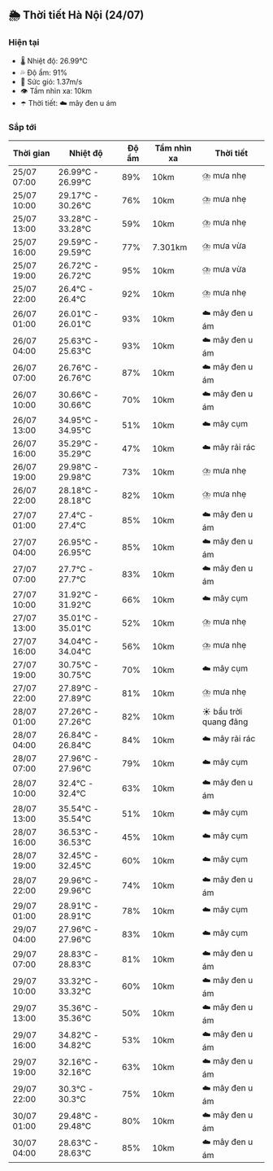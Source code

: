## 🌦️ Thời tiết Hà Nội (24/07)

### Hiện tại

- 🌡️ Nhiệt độ: 26.99℃
- 💦 Độ ẩm: 91%
- 💨 Sức gió: 1.37m/s
- 👁️ Tầm nhìn xa: 10km
- ☂️ Thời tiết: ☁️ mây đen u ám

### Sắp tới

| Thời gian | Nhiệt độ | Độ ẩm | Tầm nhìn xa | Thời tiết |
| --- | --- | --- | --- | --- |
| 25/07 07:00 | 26.99℃ - 26.99℃ | 89% | 10km | ⛈️ mưa nhẹ |
| 25/07 10:00 | 29.17℃ - 30.26℃ | 76% | 10km | ⛈️ mưa nhẹ |
| 25/07 13:00 | 33.28℃ - 33.28℃ | 59% | 10km | ⛈️ mưa nhẹ |
| 25/07 16:00 | 29.59℃ - 29.59℃ | 77% | 7.301km | ⛈️ mưa vừa |
| 25/07 19:00 | 26.72℃ - 26.72℃ | 95% | 10km | ⛈️ mưa vừa |
| 25/07 22:00 | 26.4℃ - 26.4℃ | 92% | 10km | ⛈️ mưa nhẹ |
| 26/07 01:00 | 26.01℃ - 26.01℃ | 93% | 10km | ☁️ mây đen u ám |
| 26/07 04:00 | 25.63℃ - 25.63℃ | 93% | 10km | ☁️ mây đen u ám |
| 26/07 07:00 | 26.76℃ - 26.76℃ | 87% | 10km | ☁️ mây đen u ám |
| 26/07 10:00 | 30.66℃ - 30.66℃ | 70% | 10km | ☁️ mây đen u ám |
| 26/07 13:00 | 34.95℃ - 34.95℃ | 51% | 10km | ☁️ mây cụm |
| 26/07 16:00 | 35.29℃ - 35.29℃ | 47% | 10km | ☁️ mây rải rác |
| 26/07 19:00 | 29.98℃ - 29.98℃ | 73% | 10km | ⛈️ mưa nhẹ |
| 26/07 22:00 | 28.18℃ - 28.18℃ | 82% | 10km | ⛈️ mưa nhẹ |
| 27/07 01:00 | 27.4℃ - 27.4℃ | 85% | 10km | ☁️ mây đen u ám |
| 27/07 04:00 | 26.95℃ - 26.95℃ | 85% | 10km | ☁️ mây đen u ám |
| 27/07 07:00 | 27.7℃ - 27.7℃ | 83% | 10km | ☁️ mây đen u ám |
| 27/07 10:00 | 31.92℃ - 31.92℃ | 66% | 10km | ☁️ mây cụm |
| 27/07 13:00 | 35.01℃ - 35.01℃ | 52% | 10km | ⛈️ mưa nhẹ |
| 27/07 16:00 | 34.04℃ - 34.04℃ | 56% | 10km | ⛈️ mưa nhẹ |
| 27/07 19:00 | 30.75℃ - 30.75℃ | 70% | 10km | ☁️ mây cụm |
| 27/07 22:00 | 27.89℃ - 27.89℃ | 81% | 10km | ⛈️ mưa nhẹ |
| 28/07 01:00 | 27.26℃ - 27.26℃ | 82% | 10km | ☀️ bầu trời quang đãng |
| 28/07 04:00 | 26.84℃ - 26.84℃ | 84% | 10km | ☁️ mây rải rác |
| 28/07 07:00 | 27.96℃ - 27.96℃ | 79% | 10km | ☁️ mây cụm |
| 28/07 10:00 | 32.4℃ - 32.4℃ | 63% | 10km | ☁️ mây đen u ám |
| 28/07 13:00 | 35.54℃ - 35.54℃ | 51% | 10km | ☁️ mây cụm |
| 28/07 16:00 | 36.53℃ - 36.53℃ | 45% | 10km | ☁️ mây cụm |
| 28/07 19:00 | 32.45℃ - 32.45℃ | 60% | 10km | ☁️ mây cụm |
| 28/07 22:00 | 29.96℃ - 29.96℃ | 74% | 10km | ☁️ mây đen u ám |
| 29/07 01:00 | 28.91℃ - 28.91℃ | 78% | 10km | ☁️ mây cụm |
| 29/07 04:00 | 27.96℃ - 27.96℃ | 83% | 10km | ☁️ mây cụm |
| 29/07 07:00 | 28.83℃ - 28.83℃ | 81% | 10km | ☁️ mây đen u ám |
| 29/07 10:00 | 33.32℃ - 33.32℃ | 60% | 10km | ☁️ mây đen u ám |
| 29/07 13:00 | 35.36℃ - 35.36℃ | 50% | 10km | ☁️ mây đen u ám |
| 29/07 16:00 | 34.82℃ - 34.82℃ | 53% | 10km | ☁️ mây đen u ám |
| 29/07 19:00 | 32.16℃ - 32.16℃ | 63% | 10km | ☁️ mây đen u ám |
| 29/07 22:00 | 30.3℃ - 30.3℃ | 75% | 10km | ☁️ mây đen u ám |
| 30/07 01:00 | 29.48℃ - 29.48℃ | 80% | 10km | ☁️ mây đen u ám |
| 30/07 04:00 | 28.63℃ - 28.63℃ | 85% | 10km | ☁️ mây đen u ám |
